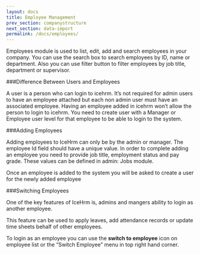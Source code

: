 ```yaml
---
layout: docs
title: Employee Management
prev_section: companystructure
next_section: data-import
permalink: /docs/employees/
---
```

Employees module is used to list, edit, add and search employees in your company. 
You can use the search box to search employees by ID, name or department. 
Also you can use filter button to filter employees by job title, department or supervisor.

###Difference Between Users and Employees

A user is a person who can login to icehrm. It’s not required for admin users to have an employee attached but 
each non admin user must have an associated employee. Having an employee added in icehrm won’t 
allow the person to login to icehrm. You need to create user with a Manager or Employee user level 
for that employee to be able to login to the system.

###Adding Employees

Adding employees to IceHrm can only be by the admin or manager. The employee Id field should have a unique value. 
In order to complete adding an employee you need to provide job title, employment status and pay grade. 
These values can be defined in admin: Jobs module.

Once an employee is added to the system you will be asked to create a user for the newly added employee

###Switching Employees

One of the key features of IceHrm is, admins and mangers ability to login as another employee. 

This feature can be used to apply leaves, add attendance records or update time sheets behalf of other employees.

To login as an employee you can use the  <b>switch to employee</b> icon on employee list or the “Switch Employee” menu in top right hand corner.




